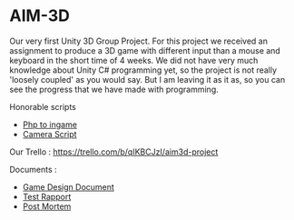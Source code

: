 # AIM-3D
Our very first Unity 3D Group Project. For this project we received an assignment to produce a 3D game with different input than a mouse and keyboard in the short time of 4 weeks. We did not have very much knowledge about Unity C# programming yet, so the project is not really 'loosely coupled' as you would say. But I am leaving it as it as, so you can see the progress that we have made with programming.

Honorable scripts
* [Php to ingame](Assets/Scripts/Menu%26Leaderboards/PhpSender.cs)
* [Camera Script](Assets/Scripts/Camera/CameraScript.cs)


Our Trello : https://trello.com/b/qIKBCJzI/aim3d-project


Documents :
* [Game Design Document](Game%20Design%20Document.docx)
* [Test Rapport](TEST%20RAPPORT.docx)
* [Post Mortem](Post%20Mortem%20AIM3D.docx)
